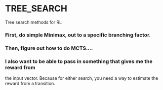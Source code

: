 # TREE_SEARCH
Tree search methods for RL


### First, do simple Minimax, out to a specific branching factor.

### Then, figure out how to do MCTS....

### I also want to be able to pass in something that gives me the reward from 
the input vector. Because for either search, you need a way to estimate the reward from a transition. 

